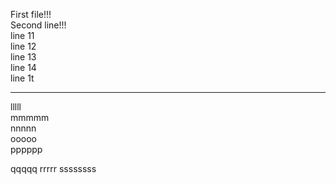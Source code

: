 First file!!!  
Second line!!!  
line 11  
line 12  
line 13  
line 14  
line 1t  
*****  
lllll  
mmmmm  
nnnnn  
ooooo   
pppppp  

qqqqq
rrrrr
ssssssss
